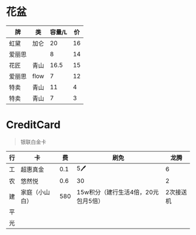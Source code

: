 # 花盆
|牌|类|容量/L|价|
|-|-|-|-|
|虹黛|加仑|20|16|
|爱丽思||8|14|
|花匠|青山|16.5|15|
|爱丽思|flow|7|12|
|特卖|青山|11|4|
|特卖|青山|7|3|




# CreditCard
> 银联白金卡


|行|卡|费|刷免|龙腾|
|---|---|---|---|---|
|工|超惠真金|0.1|5🖊|6|
|农|悠然悦|0.6|30|2|
|建|家庭（小山白）|580|15w积分（建行生活4倍，20元包月5倍）|2次接送机|
|平|||||
|光|||||
